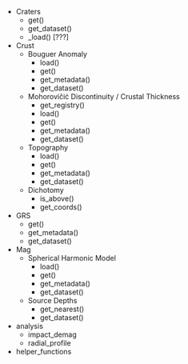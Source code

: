 - Craters
    - get()
    - get_dataset()
    - _load() [???]
- Crust
    - Bouguer Anomaly
        - load()
        - get()
        - get_metadata()
        - get_dataset()
    - Mohorovičić Discontinuity / Crustal Thickness
        - get_registry()
        - load()
        - get()
        - get_metadata()
        - get_dataset()
    - Topography
        - load()
        - get()
        - get_metadata()
        - get_dataset()
    - Dichotomy
        - is_above()
        - get_coords()
- GRS
    - get()
    - get_metadata()
    - get_dataset()
- Mag
    - Spherical Harmonic Model
        - load()
        - get()
        - get_metadata()
        - get_dataset()
    - Source Depths
        - get_nearest()
        - get_dataset()
- analysis
    - impact_demag
    - radial_profile
- helper_functions
